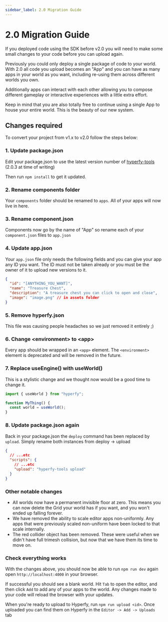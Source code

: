 ```yaml
---
sidebar_label: 2.0 Migration Guide
---
```


# 2.0 Migration Guide

If you deployed code using the SDK before v2.0 you will need to make some small changes to your code before you can upload again.

Previously you could only deploy a single package of code to your world. With 2.0 all code you upload becomes an "App" and you can have as many apps in your world as you want, including re-using them across different worlds you own.

Additionally apps can interact with each other allowing you to compose different gameplay or interactive experiences with a little extra effort.

Keep in mind that you are also totally free to continue using a single App to house your entire world. This is the beauty of our new system.

## Changes required

To convert your project from v1.x to v2.0 follow the steps below:

### 1. Update package.json

Edit your package.json to use the latest version number of [hyperfy-tools](https://www.npmjs.com/package/hyperfy-tools) (2.0.3 at time of writing)

Then run `npm install` to get it updated.

### 2. Rename components folder

Your `components` folder should be renamed to `apps`. All of your apps will now live in here.

### 3. Rename component.json

Components now go by the name of "App" so rename each of your `component.json` files to `app.json`

### 4. Update app.json

Your `app.json` file only needs the following fields and you can give your app any ID you want. The ID must not be taken already or you must be the owner of it to upload new versions to it.

```json
{
  "id": "[ANYTHING_YOU_WANT]",
  "name": "Treasure Chest",
  "description": "A treasure chest you can click to open and close",
  "image": "image.png" // in assets folder
}
```

### 5. Remove hyperfy.json

This file was causing people headaches so we just removed it entirely ;)

### 6. Change <environment\> to <app\>

Every app should be wrapped in an `<app>` element. The `<environment>` element is deprecated and will be removed in the future.

### 7. Replace useEngine() with useWorld()

This is a stylistic change and we thought now would be a good time to change it.

```jsx
import { useWorld } from "hyperfy";

function MyThing() {
  const world = useWorld();
}
```

### 8. Update package.json again

Back in your package.json the `deploy` command has been replaced by `upload`. Simply rename both instances from deploy -> upload

```json
{
  // ...etc
  "scripts": {
    // ...etc
    "upload": "hyperfy-tools upload"
  }
}
```

### Other notable changes

- All worlds now have a permanent invisible floor at zero. This means you can now delete the Grid your world has if you want, and you won't ended up falling forever.
- We have removed the ability to scale editor apps non-uniformly. Any apps that were previously scaled non-uniform have been locked to that scale internally.
- The red collider object has been removed. These were useful when we didn't have full trimesh collision, but now that we have them its time to move on.

### Check everything works

With the changes above, you should now be able to run `npm run dev` again open `http://localhost:4000` in your browser.

If successful you should see a blank world. Hit `Tab` to open the editor, and then click `Add` to add any of your apps to the world. Any changes made to your code will reload the browser with your updates.

When you're ready to upload to Hyperfy, run `npm run upload <id>`. Once uploaded you can find them on Hyperfy in the `Editor -> Add -> Uploads` tab
